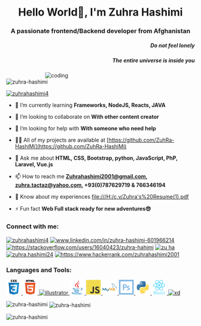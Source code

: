 <h1 align="center">Hello World👋, I'm Zuhra Hashimi</h1>
<h3 align="center">A passionate frontend/Backend developer from Afghanistan</h3>
<h5 align="right">Do not feel lonely</h5>
<h5 align="right">The entire universe is inside you</h5>
<img align="right" alt="coding" width="400" src"">

<p align="left"> <img src="https://komarev.com/ghpvc/?username=zuhra-hashimi&label=Profile%20views&color=0e75b6&style=flat" alt="zuhra-hashimi" /> </p>

<p align="left"> <a href="https://twitter.com/zuhrahashimi4" target="blank"><img src="https://img.shields.io/twitter/follow/zuhrahashimi4?logo=twitter&style=for-the-badge" alt="zuhrahashimi4" /></a> </p>

- 🌱 I’m currently learning **Frameworks, NodeJS, Reacts, JAVA**

- 👯 I’m looking to collaborate on **With other content creator**

- 🤝 I’m looking for help with **With someone who need help**

- 👨‍💻 All of my projects are available at [https://github.com/ZuhRa-HashiMi](https://github.com/ZuhRa-HashiMi)

- 💬 Ask me about **HTML, CSS, Bootstrap, python, JavaScript, PhP, Laravel, Vue.js**

- 📫 How to reach me **Zuhrahashimi2001@gmail.com, zuhra.tactaz@yahoo.com, +93(0)787629719 & 766346194**

- 📄 Know about my experiences [file:///H:/c.v/Zuhra's%20Resume(1).pdf](file:///H:/c.v/Zuhra's%20Resume(1).pdf)

- ⚡ Fun fact **Web Full stack ready for new adventures😎**

<h3 align="left">Connect with me:</h3>
<p align="left">
<a href="https://twitter.com/zuhrahashimi4" target="blank"><img align="center" src="https://raw.githubusercontent.com/rahuldkjain/github-profile-readme-generator/master/src/images/icons/Social/twitter.svg" alt="zuhrahashimi4" height="30" width="40" /></a>
<a href="https://linkedin.com/in/www.linkedin.com/in/zuhra-hashimi-601966214" target="blank"><img align="center" src="https://raw.githubusercontent.com/rahuldkjain/github-profile-readme-generator/master/src/images/icons/Social/linked-in-alt.svg" alt="www.linkedin.com/in/zuhra-hashimi-601966214" height="30" width="40" /></a>
<a href="https://stackoverflow.com/users/https://stackoverflow.com/users/16040423/zuhra-hahimi" target="blank"><img align="center" src="https://raw.githubusercontent.com/rahuldkjain/github-profile-readme-generator/master/src/images/icons/Social/stack-overflow.svg" alt="https://stackoverflow.com/users/16040423/zuhra-hahimi" height="30" width="40" /></a>
<a href="https://fb.com/zu ha" target="blank"><img align="center" src="https://raw.githubusercontent.com/rahuldkjain/github-profile-readme-generator/master/src/images/icons/Social/facebook.svg" alt="zu ha" height="30" width="40" /></a>
<a href="https://instagram.com/zuhra.hashimi24" target="blank"><img align="center" src="https://raw.githubusercontent.com/rahuldkjain/github-profile-readme-generator/master/src/images/icons/Social/instagram.svg" alt="zuhra.hashimi24" height="30" width="40" /></a>
<a href="https://www.hackerrank.com/https://www.hackerrank.com/zuhrahashimi2001" target="blank"><img align="center" src="https://raw.githubusercontent.com/rahuldkjain/github-profile-readme-generator/master/src/images/icons/Social/hackerrank.svg" alt="https://www.hackerrank.com/zuhrahashimi2001" height="30" width="40" /></a>
</p>

<h3 align="left">Languages and Tools:</h3>
<p align="left"> <a href="https://www.w3schools.com/css/" target="_blank" rel="noreferrer"> <img src="https://raw.githubusercontent.com/devicons/devicon/master/icons/css3/css3-original-wordmark.svg" alt="css3" width="40" height="40"/> </a> <a href="https://www.w3.org/html/" target="_blank" rel="noreferrer"> <img src="https://raw.githubusercontent.com/devicons/devicon/master/icons/html5/html5-original-wordmark.svg" alt="html5" width="40" height="40"/> </a> <a href="https://www.adobe.com/in/products/illustrator.html" target="_blank" rel="noreferrer"> <img src="https://www.vectorlogo.zone/logos/adobe_illustrator/adobe_illustrator-icon.svg" alt="illustrator" width="40" height="40"/> </a> <a href="https://www.java.com" target="_blank" rel="noreferrer"> <img src="https://raw.githubusercontent.com/devicons/devicon/master/icons/java/java-original.svg" alt="java" width="40" height="40"/> </a> <a href="https://developer.mozilla.org/en-US/docs/Web/JavaScript" target="_blank" rel="noreferrer"> <img src="https://raw.githubusercontent.com/devicons/devicon/master/icons/javascript/javascript-original.svg" alt="javascript" width="40" height="40"/> </a> <a href="https://www.mysql.com/" target="_blank" rel="noreferrer"> <img src="https://raw.githubusercontent.com/devicons/devicon/master/icons/mysql/mysql-original-wordmark.svg" alt="mysql" width="40" height="40"/> </a> <a href="https://www.photoshop.com/en" target="_blank" rel="noreferrer"> <img src="https://raw.githubusercontent.com/devicons/devicon/master/icons/photoshop/photoshop-line.svg" alt="photoshop" width="40" height="40"/> </a> <a href="https://www.python.org" target="_blank" rel="noreferrer"> <img src="https://raw.githubusercontent.com/devicons/devicon/master/icons/python/python-original.svg" alt="python" width="40" height="40"/> </a> <a href="https://reactjs.org/" target="_blank" rel="noreferrer"> <img src="https://raw.githubusercontent.com/devicons/devicon/master/icons/react/react-original-wordmark.svg" alt="react" width="40" height="40"/> </a> <a href="https://www.adobe.com/products/xd.html" target="_blank" rel="noreferrer"> <img src="https://cdn.worldvectorlogo.com/logos/adobe-xd.svg" alt="xd" width="40" height="40"/> </a> </p>

<p><img align="left" src="https://github-readme-stats.vercel.app/api/top-langs?username=zuhra-hashimi&show_icons=true&locale=en&layout=compact" alt="zuhra-hashimi" /></p>

<p>&nbsp;<img align="center" src="https://github-readme-stats.vercel.app/api?username=zuhra-hashimi&show_icons=true&locale=en" alt="zuhra-hashimi" /></p>

<p><img align="center" src="https://github-readme-streak-stats.herokuapp.com/?user=zuhra-hashimi&" alt="zuhra-hashimi" /></p>
